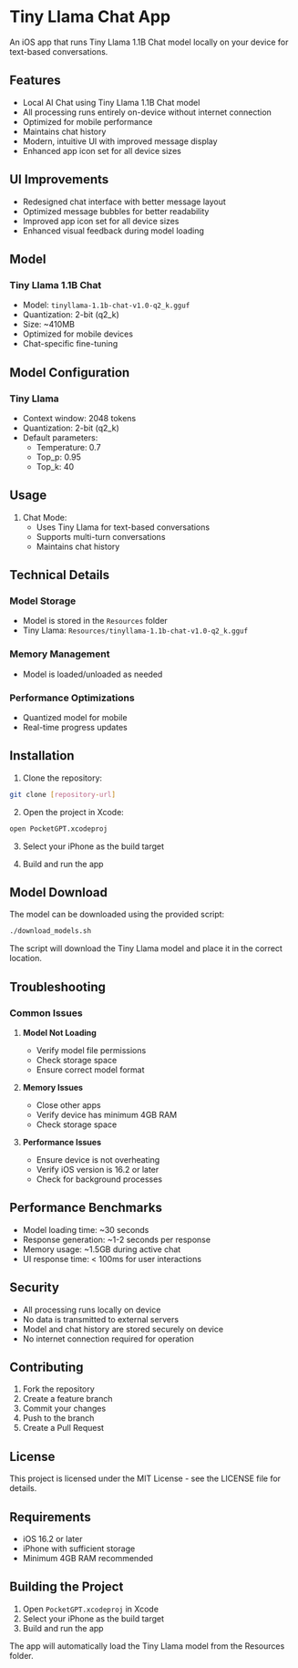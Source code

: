 # Tiny Llama Chat App

An iOS app that runs Tiny Llama 1.1B Chat model locally on your device for text-based conversations.

## Features

- Local AI Chat using Tiny Llama 1.1B Chat model
- All processing runs entirely on-device without internet connection
- Optimized for mobile performance
- Maintains chat history
- Modern, intuitive UI with improved message display
- Enhanced app icon set for all device sizes

## UI Improvements

- Redesigned chat interface with better message layout
- Optimized message bubbles for better readability
- Improved app icon set for all device sizes
- Enhanced visual feedback during model loading

## Model

### Tiny Llama 1.1B Chat
- Model: `tinyllama-1.1b-chat-v1.0-q2_k.gguf`
- Quantization: 2-bit (q2_k)
- Size: ~410MB
- Optimized for mobile devices
- Chat-specific fine-tuning

## Model Configuration

### Tiny Llama
- Context window: 2048 tokens
- Quantization: 2-bit (q2_k)
- Default parameters:
  - Temperature: 0.7
  - Top_p: 0.95
  - Top_k: 40

## Usage

1. Chat Mode:
   - Uses Tiny Llama for text-based conversations
   - Supports multi-turn conversations
   - Maintains chat history

## Technical Details

### Model Storage
- Model is stored in the `Resources` folder
- Tiny Llama: `Resources/tinyllama-1.1b-chat-v1.0-q2_k.gguf`

### Memory Management
- Model is loaded/unloaded as needed

### Performance Optimizations
- Quantized model for mobile
- Real-time progress updates

## Installation

1. Clone the repository:
```bash
git clone [repository-url]
```

2. Open the project in Xcode:
```bash
open PocketGPT.xcodeproj
```

3. Select your iPhone as the build target

4. Build and run the app

## Model Download

The model can be downloaded using the provided script:

```bash
./download_models.sh
```

The script will download the Tiny Llama model and place it in the correct location.

## Troubleshooting

### Common Issues

1. **Model Not Loading**
   - Verify model file permissions
   - Check storage space
   - Ensure correct model format

2. **Memory Issues**
   - Close other apps
   - Verify device has minimum 4GB RAM
   - Check storage space

3. **Performance Issues**
   - Ensure device is not overheating
   - Verify iOS version is 16.2 or later
   - Check for background processes

## Performance Benchmarks

- Model loading time: ~30 seconds
- Response generation: ~1-2 seconds per response
- Memory usage: ~1.5GB during active chat
- UI response time: < 100ms for user interactions

## Security

- All processing runs locally on device
- No data is transmitted to external servers
- Model and chat history are stored securely on device
- No internet connection required for operation

## Contributing

1. Fork the repository
2. Create a feature branch
3. Commit your changes
4. Push to the branch
5. Create a Pull Request

## License

This project is licensed under the MIT License - see the LICENSE file for details.

## Requirements

- iOS 16.2 or later
- iPhone with sufficient storage
- Minimum 4GB RAM recommended

## Building the Project

1. Open `PocketGPT.xcodeproj` in Xcode
2. Select your iPhone as the build target
3. Build and run the app

The app will automatically load the Tiny Llama model from the Resources folder.
